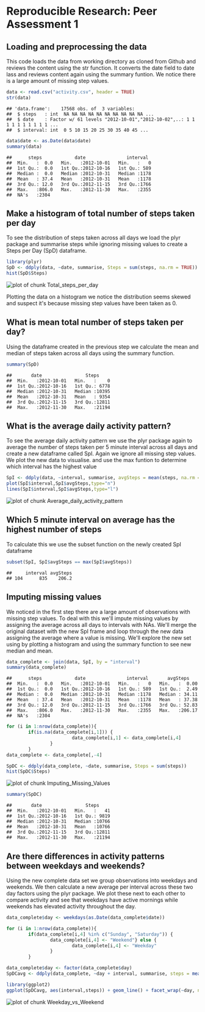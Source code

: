 # Reproducible Research: Peer Assessment 1


## Loading and preprocessing the data

This code loads the data from working directory as cloned from Github and reviews the 
content using the str function. It converts the date field to date lass and reviews
content again using the summary funtion. We notice there is a large amount of missing step values.


```r
data <- read.csv("activity.csv", header = TRUE)
str(data)
```

```
## 'data.frame':	17568 obs. of  3 variables:
##  $ steps   : int  NA NA NA NA NA NA NA NA NA NA ...
##  $ date    : Factor w/ 61 levels "2012-10-01","2012-10-02",..: 1 1 1 1 1 1 1 1 1 1 ...
##  $ interval: int  0 5 10 15 20 25 30 35 40 45 ...
```

```r
data$date <- as.Date(data$date)
summary(data)
```

```
##      steps            date               interval   
##  Min.   :  0.0   Min.   :2012-10-01   Min.   :   0  
##  1st Qu.:  0.0   1st Qu.:2012-10-16   1st Qu.: 589  
##  Median :  0.0   Median :2012-10-31   Median :1178  
##  Mean   : 37.4   Mean   :2012-10-31   Mean   :1178  
##  3rd Qu.: 12.0   3rd Qu.:2012-11-15   3rd Qu.:1766  
##  Max.   :806.0   Max.   :2012-11-30   Max.   :2355  
##  NA's   :2304
```

## Make a histogram of total number of steps taken per day

To see the distribution of steps taken across all days we load the plyr package and summarise steps while ignoring missing values to create a Steps per Day (SpD) dataframe. 



```r
library(plyr)
SpD <- ddply(data, ~date, summarise, Steps = sum(steps, na.rm = TRUE))
hist(SpD$Steps)
```

![plot of chunk Total_steps_per_day](./PA1_template_files/figure-html/Total_steps_per_day.png) 

Plotting the data on a histogram we notice the distribution seems skewed and suspect it's because missing step values have been taken as 0.

## What is mean total number of steps taken per day?

Using the dataframe created in the previous step we calculate the mean and median of steps taken across all days using the summary function.  


```r
summary(SpD)
```

```
##       date                Steps      
##  Min.   :2012-10-01   Min.   :    0  
##  1st Qu.:2012-10-16   1st Qu.: 6778  
##  Median :2012-10-31   Median :10395  
##  Mean   :2012-10-31   Mean   : 9354  
##  3rd Qu.:2012-11-15   3rd Qu.:12811  
##  Max.   :2012-11-30   Max.   :21194
```




## What is the average daily activity pattern?

To see the average daily activity pattern we use the plyr package again to average the number of steps taken per 5 minute interval across all days and create a new dataframe called SpI. Again we ignore all missing step values. We plot the new data to visualise. and use the max funtion to determine which interval has the highest value


```r
SpI <- ddply(data, ~interval, summarise, avgSteps = mean(steps, na.rm = TRUE))
plot(SpI$interval,SpI$avgSteps,type="n")
lines(SpI$interval,SpI$avgSteps,type="l")
```

![plot of chunk Average_daily_activity_pattern](./PA1_template_files/figure-html/Average_daily_activity_pattern.png) 

## Which 5 minute interval on average has the highest number of steps

To calculate this we use the subset function on the newly created SpI dataframe


```r
subset(SpI, SpI$avgSteps == max(SpI$avgSteps))
```

```
##     interval avgSteps
## 104      835    206.2
```

## Imputing missing values

We noticed in the first step there are a large amount of observations with missing step values. To deal with this we'll impute missing values by assigning the average across all days to intervals with NAs. We'll merge the original dataset with the new SpI frame and loop through the new data assigning the average where a value is missing. We'll explore the new set using by plotting a histogram and using the summary function to see new median and mean.


```r
data_complete <- join(data, SpI, by = "interval")
summary(data_complete)
```

```
##      steps            date               interval       avgSteps     
##  Min.   :  0.0   Min.   :2012-10-01   Min.   :   0   Min.   :  0.00  
##  1st Qu.:  0.0   1st Qu.:2012-10-16   1st Qu.: 589   1st Qu.:  2.49  
##  Median :  0.0   Median :2012-10-31   Median :1178   Median : 34.11  
##  Mean   : 37.4   Mean   :2012-10-31   Mean   :1178   Mean   : 37.38  
##  3rd Qu.: 12.0   3rd Qu.:2012-11-15   3rd Qu.:1766   3rd Qu.: 52.83  
##  Max.   :806.0   Max.   :2012-11-30   Max.   :2355   Max.   :206.17  
##  NA's   :2304
```

```r
for (i in 1:nrow(data_complete)){
        if(is.na(data_complete[i,1])) {
                        data_complete[i,1] <- data_complete[i,4]
                }
        }
data_complete <- data_complete[,-4]

SpDC <- ddply(data_complete, ~date, summarise, Steps = sum(steps))
hist(SpDC$Steps)
```

![plot of chunk Imputing_Missing_Values](./PA1_template_files/figure-html/Imputing_Missing_Values.png) 

```r
summary(SpDC)
```

```
##       date                Steps      
##  Min.   :2012-10-01   Min.   :   41  
##  1st Qu.:2012-10-16   1st Qu.: 9819  
##  Median :2012-10-31   Median :10766  
##  Mean   :2012-10-31   Mean   :10766  
##  3rd Qu.:2012-11-15   3rd Qu.:12811  
##  Max.   :2012-11-30   Max.   :21194
```



## Are there differences in activity patterns between weekdays and weekends?
Using the new complete data set we group observations into weekdays and weekends. We then calculate a new average per interval across these two day factors using the plyr package. We plot these next to each other to compare activity and see that weekdays have active mornings while weekends has elevated activity throughout the day.


```r
data_complete$day <- weekdays(as.Date(data_complete$date))

for (i in 1:nrow(data_complete)){
        if(data_complete[i,4] %in% c("Sunday", "Saturday")) {
                data_complete[i,4] <- "Weekend"} else {
                        data_complete[i,4] <- "Weekday"
                }
        }

data_complete$day <- factor(data_complete$day)
SpDCavg <- ddply(data_complete, ~day + interval, summarise, steps = mean(steps))

library(ggplot2)
ggplot(SpDCavg, aes(interval,steps)) + geom_line() + facet_wrap(~day, nrow = 2)
```

![plot of chunk Weekday_vs_Weekend](./PA1_template_files/figure-html/Weekday_vs_Weekend.png) 


